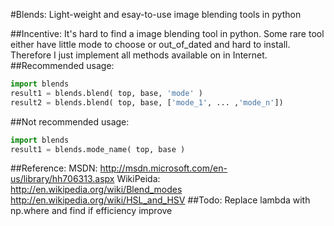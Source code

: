#Blends:
    Light-weight and esay-to-use image blending tools in python

##Incentive:
    It's hard to find a image blending tool in python. Some rare tool either have little mode to choose
    or out_of_dated and hard to install. Therefore I just implement all methods available on in Internet.
##Recommended usage:

```python
import blends
result1 = blends.blend( top, base, 'mode' )
result2 = blends.blend( top, base, ['mode_1', ... ,'mode_n'])
```

##Not recommended usage:
```python 
import blends
result1 = blends.mode_name( top, base )
```
##Reference:
    MSDN:
        http://msdn.microsoft.com/en-us/library/hh706313.aspx
    WikiPeida:
        http://en.wikipedia.org/wiki/Blend_modes
        http://en.wikipedia.org/wiki/HSL_and_HSV
##Todo:
    Replace lambda with np.where and find if efficiency improve
